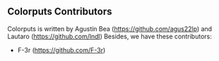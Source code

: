 ## Colorputs Contributors

Colorputs is written by Agustín Bea (https://github.com/agus22lp) and Lautaro (https://github.com/lndl)
Besides, we have these contributors:

- F-3r (https://github.com/F-3r)
